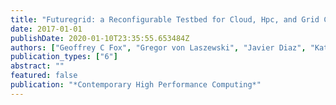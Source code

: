 ```yaml
---
title: "Futuregrid: a Reconfigurable Testbed for Cloud, Hpc, and Grid Computing"
date: 2017-01-01
publishDate: 2020-01-10T23:35:55.653484Z
authors: ["Geoffrey C Fox", "Gregor von Laszewski", "Javier Diaz", "Kate Keahey", "Jose Fortes", "Renato Figueiredo", "Shava Smallen", "Warren Smith", "Andrew Grimshaw"]
publication_types: ["6"]
abstract: ""
featured: false
publication: "*Contemporary High Performance Computing*"
---
```



